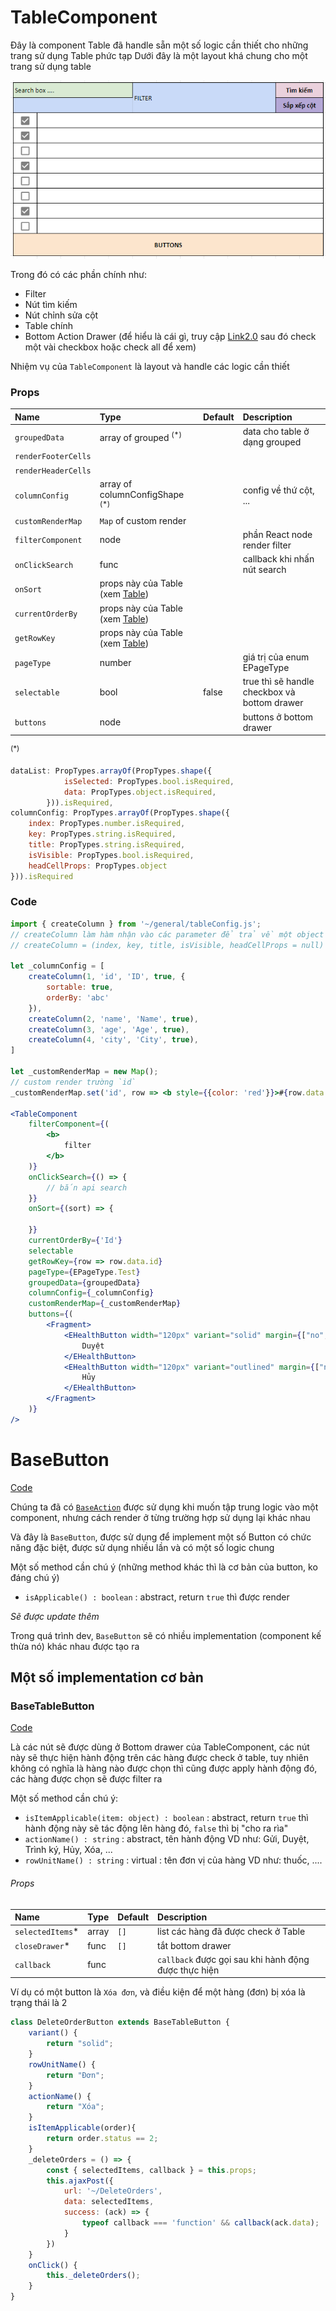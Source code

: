 # TableComponent
Đây là component Table đã handle sẵn một số logic cần thiết cho những trang sử dụng Table phức tạp
Dưới đây là một layout khá chung cho một trang sử dụng table

![](./layout.png)

Trong đó có các phần chính như:
- Filter
- Nút tìm kiếm
- Nút chỉnh sửa cột
- Table chính
- Bottom Action Drawer (để hiểu là cái gì, truy cập [Link2.0](http://link2.i3solution.net.au/Search) sau đó check một vài checkbox hoặc check all để xem)

Nhiệm vụ của `TableComponent` là layout và handle các logic cần thiết

### Props
Name | Type | Default | Description
:--- | :--- | :--- | :---
`groupedData` | array of grouped  <sup>(*)</sup> | | data cho table ở dạng grouped
`renderFooterCells` | | |
`renderHeaderCells` | | |
`columnConfig` | array of columnConfigShape <sup>(*)</sup> | | config về thứ cột, ... 
`customRenderMap` | `Map` of custom render | | 
`filterComponent` | node | | phần React node render filter
`onClickSearch` | func | | callback khi nhấn nút search
`onSort` | props này của Table (xem [Table](https://github.com/i3team/i3-table))
`currentOrderBy` | props này của Table (xem [Table](https://github.com/i3team/i3-table))
`getRowKey`| props này của Table (xem [Table](https://github.com/i3team/i3-table))
`pageType` | number | | giá trị của enum EPageType
`selectable` | bool | false | true thì sẽ handle checkbox và bottom drawer
`buttons` | node |  | buttons ở bottom drawer

<sup>(*)</sup>
```jsx
dataList: PropTypes.arrayOf(PropTypes.shape({
            isSelected: PropTypes.bool.isRequired,
            data: PropTypes.object.isRequired,
        })).isRequired,
columnConfig: PropTypes.arrayOf(PropTypes.shape({
    index: PropTypes.number.isRequired,
    key: PropTypes.string.isRequired,
    title: PropTypes.string.isRequired,
    isVisible: PropTypes.bool.isRequired,
    headCellProps: PropTypes.object
})).isRequired
```

### Code
```jsx
import { createColumn } from '~/general/tableConfig.js';
// createColumn làm hàm nhận vào các parameter để trả về một object config cho một column
// createColumn = (index, key, title, isVisible, headCellProps = null) => ({ index, key, title, isVisible, headCellProps });

let _columnConfig = [
    createColumn(1, 'id', 'ID', true, {
        sortable: true,
        orderBy: 'abc'
    }),
    createColumn(2, 'name', 'Name', true),
    createColumn(3, 'age', 'Age', true),
    createColumn(4, 'city', 'City', true),        
]

let _customRenderMap = new Map();
// custom render trường `id`
_customRenderMap.set('id', row => <b style={{color: 'red'}}>#{row.data.id}</b>)

<TableComponent
    filterComponent={(
        <b>
            filter
        </b>
    )}
    onClickSearch={() => {
        // bắn api search
    }}
    onSort={(sort) => {
       
    }}
    currentOrderBy={'Id'}
    selectable
    getRowKey={row => row.data.id}
    pageType={EPageType.Test}
    groupedData={groupedData}
    columnConfig={_columnConfig}
    customRenderMap={_customRenderMap}
    buttons={(
        <Fragment>
            <EHealthButton width="120px" variant="solid" margin={["no", "no", "no", "md"]}>
                Duyệt
            </EHealthButton>
            <EHealthButton width="120px" variant="outlined" margin={["no", "no", "no", "md"]}>
                Hủy
            </EHealthButton>
        </Fragment>
    )}
/>
```


# BaseButton
[Code](./BaseButton.jsx)

Chúng ta đã có [`BaseAction`](https://github.com/i3team/general#1-baseaction) được sử dụng khi muốn tập trung logic vào một component, nhưng cách render ở từng trường hợp sử dụng lại khác nhau

Và đây là `BaseButton`, được sử dụng để implement một số Button có chức năng đặc biệt, được sử dụng nhiều lần và có một số logic chung

Một số method cần chú ý (những method khác thì là cơ bản của button, ko đáng chú ý)
- `isApplicable() : boolean` : abstract, return `true` thì được render

<i>Sẽ được update thêm</i>

Trong quá trình dev, `BaseButton` sẽ có nhiều implementation (component kế thừa nó) khác nhau được tạo ra

## Một số implementation cơ bản

### BaseTableButton
[Code](./BaseTableButton.jsx)

Là các nút sẽ được dùng ở Bottom drawer của TableComponent, các nút này sẽ thực hiện hành động trên các hàng được check ở table, tuy nhiên không có nghĩa là hàng nào được chọn thì cũng được apply hành động đó, các hàng được chọn sẽ được filter ra

Một số method cần chú ý:
- `isItemApplicable(item: object) : boolean` : abstract, return `true` thì hành động này sẽ tác động lên hàng đó, `false` thì bị "cho ra rìa"
- `actionName() : string` : abstract, tên hành động VD như: Gửi, Duyệt, Trình ký, Hủy, Xóa, ...
- `rowUnitName() : string` : virtual : tên đơn vị của hàng VD như: thuốc, ....

###### Props
Name | Type | Default | Description
:--- | :--- | :--- | :---
`selectedItems`* | array | `[]` | list các hàng đã được check ở Table
`closeDrawer`* | func | `[]` | tắt bottom drawer
`callback` | func | | `callback` được gọi sau khi hành động được thực hiện

Ví dụ có một button là `Xóa đơn`, và điều kiện để một hàng (đơn) bị xóa là trạng thái là 2
```jsx
class DeleteOrderButton extends BaseTableButton {
    variant() {
        return "solid";
    }
    rowUnitName() {
        return "Đơn";
    }
    actionName() {
        return "Xóa";
    }
    isItemApplicable(order){
        return order.status == 2;
    }
    _deleteOrders = () => {
        const { selectedItems, callback } = this.props;
        this.ajaxPost({
            url: '~/DeleteOrders',
            data: selectedItems,
            success: (ack) => {
                typeof callback === 'function' && callback(ack.data);
            }
        })
    }
    onClick() {
        this._deleteOrders();
    }
}
```



